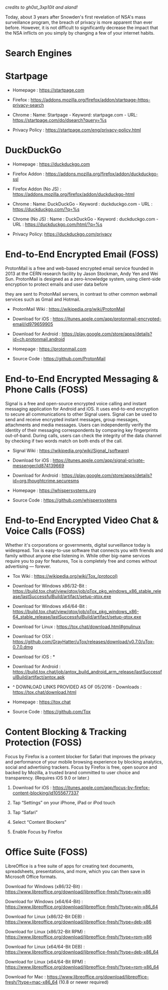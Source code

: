 *credits to gh0st_3xp10it and aland!*

Today, about 3 years after Snowden's first revelation of NSA's mass surveillance program, the breach of privacy is more apparent than ever before. However, it is not difficult to significantly decrease the impact that the NSA inflicts on you simply by changing a few of your internet habits.

Search Engines
==============

# Startpage

- Homepage : https://startpage.com

- Firefox : https://addons.mozilla.org/firefox/addon/startpage-https-privacy-search

- Chrome : Name: Startpage - Keyword: startpage.com - URL: https://startpage.com/do/dsearch?query=%s

- Privacy Policy : https://startpage.com/eng/privacy-policy.html

# DuckDuckGo

- Homepage : https://duckduckgo.com

- Firefox Addon : https://addons.mozilla.org/firefox/addon/duckduckgo-ssl

- Firefox Addon (No JS) : https://addons.mozilla.org/firefox/addon/duckduckgo-html

- Chrome : Name: DuckDuckGo - Keyword : duckduckgo.com - URL : https://duckduckgo.com/?q=%s

- Chrome (No JS) : Name : DuckDuckGo - Keyword : duckduckgo.com - URL : https://duckduckgo.com/html/?q=%s

- Privacy Policy: https://duckduckgo.com/privacy

End-to-End Encrypted Email (FOSS)
=================================

ProtonMail is a free and web-based encrypted email service founded in 2013 at the CERN research facility by Jason Stockman, Andy Yen and Wei Sun. ProtonMail is designed as a zero-knowledge system, using client-side encryption to protect emails and user data before

they are sent to ProtonMail servers, in contrast to other common webmail services such as Gmail and Hotmail.

- ProtonMail Wiki : https://wikipedia.org/wiki/ProtonMail

- Download for iOS : https://itunes.apple.com/app/protonmail-encrypted-email/id979659905

- Download for Android : https://play.google.com/store/apps/details?id=ch.protonmail.android

- Homepage : https://protonmail.com

- Source Code : https://github.com/ProtonMail

End-to-End Encrypted Messaging & Phone Calls (FOSS)
===================================================

Signal is a free and open-source encrypted voice calling and instant messaging application for Android and iOS. It uses end-to-end encryption to secure all communications to other Signal users. Signal can be used to send and receive encrypted instant messages, group messages, attachments and media messages. Users can independently verify the identity of their messaging correspondents by comparing key fingerprints out-of-band. During calls, users can check the integrity of the data channel by checking if two words match on both ends of the call.

- Signal Wiki : https://wikipedia.org/wiki/Signal_(software)

- Download for iOS : https://itunes.apple.com/app/signal-private-messenger/id874139669

- Download for Android : https://play.google.com/store/apps/details?id=org.thoughtcrime.securesms

- Homepage : https://whispersystems.org

- Source Code : https://github.com/whispersystems

End-to-End Encrypted  Video Chat & Voice Calls (FOSS)
=====================================================

Whether it's corporations or governments, digital surveillance today is widespread. Tox is easy-to-use software that connects you with friends and family without anyone else listening in. While other big-name services require you to pay for features, Tox is completely free and comes without advertising — forever.

- Tox Wiki : https://wikipedia.org/wiki/Tox_(protocol)

- Download for Windows x86/32-Bit : https://build.tox.chat/view/qtox/job/qTox_pkg_windows_x86_stable_release/lastSuccessfulBuild/artifact/setup-qtox.exe

- Download for Windows x64/64-Bit : https://build.tox.chat/view/qtox/job/qTox_pkg_windows_x86-64_stable_release/lastSuccessfulBuild/artifact/setup-qtox.exe

- Download for Linux : https://tox.chat/download.html#gnulinux

- Download for OSX : https://github.com/GrayHatter/uTox/releases/download/v0.7.0/uTox-0.7.0.dmg

- Download for iOS : *

- Download for Android : https://build.tox.chat/job/antox_build_android_arm_release/lastSuccessfulBuild/artifact/antox.apk

- ^ DOWNLOAD LINKS PROVIDED AS OF 05/2016 - Downloads : https://tox.chat/download.html

- Homepage : https://tox.chat

- Source Code : https://github.com/Tox

Content Blocking & Tracking Protection (FOSS)
=============================================

Focus by Firefox is a content blocker for Safari that improves the privacy and performance of your mobile browsing experience by blocking analytics, social and advertising trackers. Focus by Firefox is free, open source and backed by Mozilla, a trusted brand committed to user choice and transparency. (Requires iOS 9.0 or later.)

1. Download for iOS : https://itunes.apple.com/app/focus-by-firefox-content-blocking/id1055677337

2. Tap “Settings” on your iPhone, iPad or iPod touch

3. Tap “Safari”

4. Select “Content Blockers”

5. Enable Focus by Firefox

Office Suite (FOSS)
===================

LibreOffice is a free suite of apps for creating text documents, spreadsheets, presentations, and more, which you can then save in Microsoft Office formats.

Download for Windows (x86/32-Bit) : https://www.libreoffice.org/download/libreoffice-fresh/?type=win-x86

Download for Windows (x64/64-Bit) : https://www.libreoffice.org/download/libreoffice-fresh/?type=win-x86_64

Download for Linux (x86/32-Bit DEB) : https://www.libreoffice.org/download/libreoffice-fresh/?type=deb-x86

Download for Linux (x86/32-Bit RPM) : https://www.libreoffice.org/download/libreoffice-fresh/?type=rpm-x86

Download for Linux (x64/64-Bit DEB) : https://www.libreoffice.org/download/libreoffice-fresh/?type=deb-x86_64

Download for Linux (x64/64-Bit RPM) : https://www.libreoffice.org/download/libreoffice-fresh/?type=rpm-x86_64

Download for Mac : https://www.libreoffice.org/download/libreoffice-fresh/?type=mac-x86_64 (10.8 or newer required)
